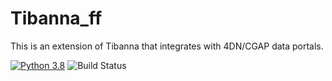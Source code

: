 # Tibanna_ff

This is an extension of Tibanna that integrates with 4DN/CGAP data portals.

[![Python 3.8](https://img.shields.io/badge/python-3.8-blue.svg)](https://www.python.org/downloads/release/python-380/) ![Build Status](https://travis-ci.com/4dn-dcic/tibanna_ff.svg?branch=master)


